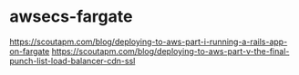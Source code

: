 # awsecs-fargate
https://scoutapm.com/blog/deploying-to-aws-part-i-running-a-rails-app-on-fargate
https://scoutapm.com/blog/deploying-to-aws-part-v-the-final-punch-list-load-balancer-cdn-ssl
